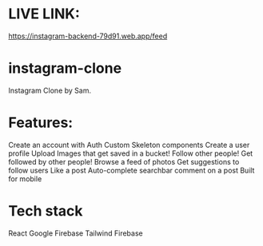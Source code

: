# LIVE LINK:
https://instagram-backend-79d91.web.app/feed

# instagram-clone
Instagram Clone by Sam.

# Features:
Create an account with  Auth
Custom Skeleton components
Create a user profile
Upload Images that get saved in a bucket!
Follow other people!
Get followed by other people!
Browse a feed of photos
Get suggestions to follow users
Like a post
Auto-complete searchbar
comment on a post
Built for mobile


 # Tech stack
 React
 Google Firebase
 Tailwind
 Firebase


